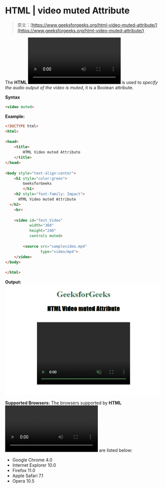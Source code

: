 # HTML | video muted Attribute

> 原文：[https://www.geeksforgeeks.org/html-video-muted-attribute/](https://www.geeksforgeeks.org/html-video-muted-attribute/)

The **HTML <video> muted Attribute** is used to *specify the audio output of the video is muted*, it is a Boolean attribute.

**Syntax**

```html
<video muted>
```

**Example:**

```html
<!DOCTYPE html>
<html>

<head>
    <title>
        HTML Video muted Attribute
    </title>
</head>

<body style="text-align:center">
    <h1 style="color:green">
        GeeksforGeeks
        </h1>
    <h2 style="font-family: Impact">
      HTML Video muted Attribute
  </h2>
    <br>

    <video id="Test_Video"
           width="360" 
           height="240" 
           controls muted>

        <source src="samplevideo.mp4" 
                type="video/mp4">
    </video>
</body>

</html>
```

**Output:**
![](img/f3320e67e62126e98128c0a026f995cb.png)

**Supported Browsers:** The browsers supported by **HTML <video> muted Attribute** are listed below:

*   Google Chrome 4.0
*   Internet Explorer 10.0
*   Firefox 11.0
*   Apple Safari 7.1
*   Opera 10.5